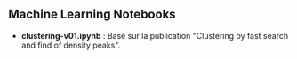 ## Machine Learning Notebooks
* **clustering-v01.ipynb** : Basé sur la publication "Clustering by fast search and find of density peaks".

